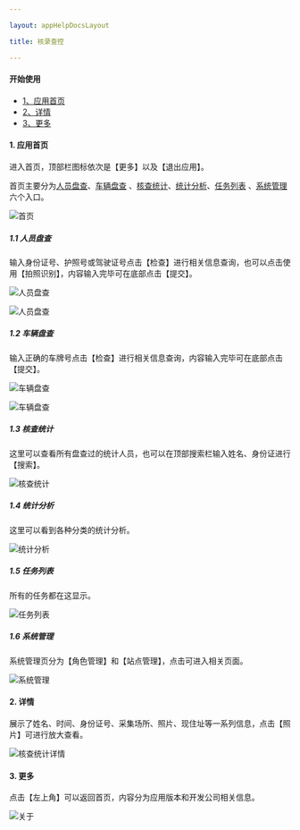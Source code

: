 ```yaml
---

layout: appHelpDocsLayout

title: 核录查控

---
```


#### 开始使用

* [1、应用首页](#home)
* [2、详情](#detail)
* [3、更多](#more)

#### 1. 应用首页 <span id="home"> </span>
进入首页，顶部栏图标依次是【更多】以及【退出应用】。

首页主要分为[人员盘查](#person_check1)、[车辆盘查](#person_check2)
、[核查统计](#person_check3)、[统计分析](#person_check4)、[任务列表](#person_check5)
、[系统管理](#person_check6)六个入口。

![首页](./img/personcheck/home.jpg)
##### 1.1 人员盘查<span id="person_check1"> </span>
输入身份证号、护照号或驾驶证号点击【检查】进行相关信息查询，也可以点击使用【拍照识别】，内容输入完毕可在底部点击【提交】。

![人员盘查](./img/personcheck/personnel_check.jpg)

![人员盘查](./img/personcheck/personnel_check1.jpg)
##### 1.2 车辆盘查<span id="person_check2"> </span>
输入正确的车牌号点击【检查】进行相关信息查询，内容输入完毕可在底部点击【提交】。

![车辆盘查](./img/personcheck/vehicle_inventory.jpg)

![车辆盘查](./img/personcheck/vehicle_inventory1.jpg)

##### 1.3 核查统计<span id="person_check3"> </span>
这里可以查看所有盘查过的统计人员，也可以在顶部搜索栏输入姓名、身份证进行【搜索】。

![核查统计](./img/personcheck/verification_statistics.jpg)

##### 1.4 统计分析<span id="person_check4"> </span>
这里可以看到各种分类的统计分析。

![统计分析](./img/personcheck/statistical_analysis.jpg)

##### 1.5 任务列表<span id="person_check5"> </span>
所有的任务都在这显示。

![任务列表](./img/personcheck/task_list.jpg)

##### 1.6 系统管理<span id="person_check6"> </span>
系统管理页分为【角色管理】和【站点管理】，点击可进入相关页面。

![系统管理](./img/personcheck/system_management.jpg)

#### 2. 详情 <span id="detail"> </span>
展示了姓名、时间、身份证号、采集场所、照片、现住址等一系列信息，点击【照片】可进行放大查看。

![核查统计详情](./img/personcheck/hecha_detail.jpg)

#### 3. 更多 <span id="more"> </span>
点击【左上角】可以返回首页，内容分为应用版本和开发公司相关信息。

![关于](./img/personcheck/about.jpg)
